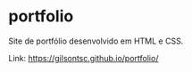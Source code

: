 # portfolio
Site de portfólio desenvolvido em HTML e CSS.

Link: https://gilsontsc.github.io/portfolio/
